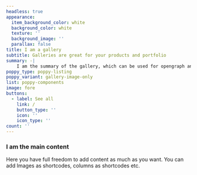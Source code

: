 ```yaml
---
headless: true
appearance:
  item_background_color: white
  background_color: white
  texture: ''
  background_image: ''
  parallax: false
title: I am a gallery
subtitle: Galleries are great for your products and portfolio
summary: -|
    I am the summary of the gallery, which can be used for opengraph and SEO descriptions
poppy_type: poppy-listing
poppy_variant: gallery-image-only
list: poppy-components
image: fore
buttons:
  - label: See all
    link: /
    button_type: ''
    icon: ''
    icon_type: ''
count: ''
---
```

### I am the main content

Here you have full freedom to add content as much as you want.
You can add  Images as shortcodes, columns as shortcodes etc.

